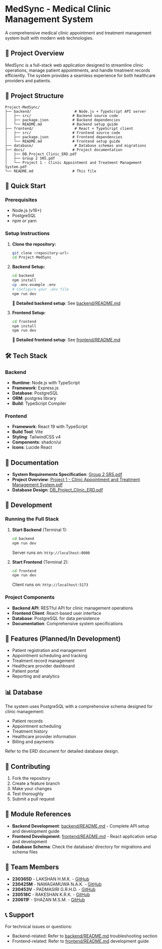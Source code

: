 # MedSync - Medical Clinic Management System

A comprehensive medical clinic appointment and treatment management system built with modern web technologies.

## 🏥 Project Overview

MedSync is a full-stack web application designed to streamline clinic operations, manage patient appointments, and handle treatment records efficiently. The system provides a seamless experience for both healthcare providers and patients.

## 📁 Project Structure

```
Project-MedSync/
├── backend/                    # Node.js + TypeScript API server
│   ├── src/                   # Backend source code
│   ├── package.json           # Backend dependencies
│   └── README.md              # Backend setup guide
├── frontend/                   # React + TypeScript client
│   ├── src/                   # Frontend source code
│   ├── package.json           # Frontend dependencies
│   └── README.md              # Frontend setup guide
├── database/                   # Database schemas and migrations
├── docs/                      # Project documentation
│   ├── DB_Project_Clinic_ERD.pdf
│   ├── Group 2 SRS.pdf
│   └── Project 1 - Clinic Appointment and Treatment Management System.pdf
└── README.md                  # This file
```

## 🚀 Quick Start

### Prerequisites
- Node.js (v16+)
- PostgreSQL
- npm or yarn

### Setup Instructions

1. **Clone the repository:**
   ```bash
   git clone <repository-url>
   cd Project-MedSync
   ```

2. **Backend Setup:**
   ```bash
   cd backend
   npm install
   cp .env.example .env
   # Configure your .env file
   npm run dev
   ```

   📖 **Detailed backend setup**: See [backend/README.md](backend/README.md)

3. **Frontend Setup:**
   ```bash
   cd frontend
   npm install
   npm run dev
   ```

   📖 **Detailed frontend setup**: See [frontend/README.md](frontend/README.md)

## 🛠 Tech Stack

### Backend
- **Runtime**: Node.js with TypeScript
- **Framework**: Express.js
- **Database**: PostgreSQL
- **ORM**: postgres library
- **Build**: TypeScript Compiler

### Frontend
- **Framework**: React 19 with TypeScript
- **Build Tool**: Vite
- **Styling**: TailwindCSS v4
- **Components**: shadcn/ui
- **Icons**: Lucide React

## 📖 Documentation

- **System Requirements Specification**: [Group 2 SRS.pdf](Group%202%20SRS.pdf)
- **Project Overview**: [Project 1 - Clinic Appointment and Treatment Management System.pdf](Project%201%20-%20Clinic%20Appointment%20and%20Treatment%20Management%20System.pdf)
- **Database Design**: [DB_Project_Clinic_ERD.pdf](DB_Project_Clinic_ERD.pdf)

## 🔧 Development

### Running the Full Stack

1. **Start Backend** (Terminal 1):
   ```bash
   cd backend
   npm run dev
   ```
   Server runs on: `http://localhost:8000`

2. **Start Frontend** (Terminal 2):
   ```bash
   cd frontend
   npm run dev
   ```
   Client runs on: `http://localhost:5173`

### Project Components

- **Backend API**: RESTful API for clinic management operations
- **Frontend Client**: React-based user interface
- **Database**: PostgreSQL for data persistence
- **Documentation**: Comprehensive system specifications

## 🎯 Features (Planned/In Development)

- Patient registration and management
- Appointment scheduling and tracking
- Treatment record management
- Healthcare provider dashboard
- Patient portal
- Reporting and analytics

## 📊 Database

The system uses PostgreSQL with a comprehensive schema designed for clinic management:
- Patient records
- Appointment scheduling
- Treatment history
- Healthcare provider information
- Billing and payments

Refer to the ERD document for detailed database design.

## 🤝 Contributing

1. Fork the repository
2. Create a feature branch
3. Make your changes
4. Test thoroughly
5. Submit a pull request

## 📁 Module References

- **Backend Development**: [backend/README.md](backend/README.md) - Complete API setup and development guide
- **Frontend Development**: [frontend/README.md](frontend/README.md) - React application setup and development
- **Database Schema**: Check the database/ directory for migrations and schema files

## 👥 Team Members

- **230365D** - LAKSHAN H.M.K. - [GitHub]()
- **230425M** - NAWAGAMUWA N.A.K. - [GitHub](https://github.com/ashiniKavindya)
- **230453V** - PADMASIRI G.R.H.D. - [GitHub]()
- **230518C** - RAKESHAN K.R.K. - [GitHub](https://github.com/KRakeesh04)
- **230611F** - SHAZAN M.S.M. - [GitHub](https://github.com/shazzann)

## 📞 Support

For technical issues or questions:
- Backend-related: Refer to [backend/README.md](backend/README.md) troubleshooting section
- Frontend-related: Refer to [frontend/README.md](frontend/README.md) development guide
